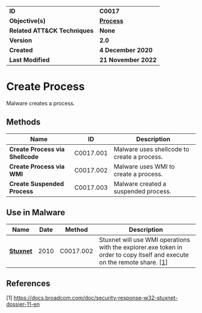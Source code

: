<table>
<tr>
<td><b>ID</b></td>
<td><b>C0017</b></td>
</tr>
<tr>
<td><b>Objective(s)</b></td>
<td><b><a href="../process">Process</a></b></td>
</tr>
<tr>
<td><b>Related ATT&CK Techniques</b></td>
<td><b>None</b></td>
</tr>
<tr>
<td><b>Version</b></td>
<td><b>2.0</b></td>
</tr>
<tr>
<td><b>Created</b></td>
<td><b>4 December 2020</b></td>
</tr>
<tr>
<td><b>Last Modified</b></td>
<td><b>21 November 2022</b></td>
</tr>
</table>


# Create Process

Malware creates a process. 

## Methods

|Name|ID|Description|
|---|---|---|
|**Create Process via Shellcode**|C0017.001|Malware uses shellcode to create a process.|
|**Create Process via WMI**|C0017.002|Malware uses WMI to create a process.|
|**Create Suspended Process**|C0017.003|Malware created a suspended process.|


## Use in Malware

|Name|Date|Method|Description|
|---|---|---|---|
|[**Stuxnet**](../xample-malware/stuxnet.md)|2010|C0017.002|Stuxnet will use WMI operations with the explorer.exe token in order to copy itself and execute on the remote share. [[1]](#1)|


## References

<a name="1">[1]</a> https://docs.broadcom.com/doc/security-response-w32-stuxnet-dossier-11-en
